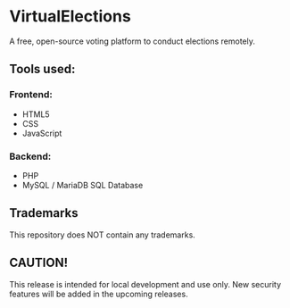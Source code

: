# VirtualElections
A free, open-source voting platform to conduct elections remotely.

## Tools used:
### Frontend:
- HTML5
- CSS
- JavaScript
### Backend:
- PHP
- MySQL / MariaDB SQL Database

## Trademarks
This repository does NOT contain any trademarks.

## CAUTION!
This release is intended for local development and use only. New security features will be added in the upcoming releases.
